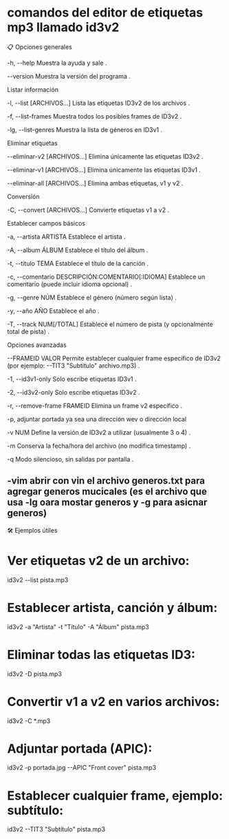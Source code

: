 # comandos del editor de etiquetas mp3 llamado id3v2

📋 Opciones generales

-h, --help
Muestra la ayuda y sale  .

 --version
Muestra la versión del programa  .


Listar información

-l, --list [ARCHIVOS...]
Lista las etiquetas ID3v2 de los archivos  .


-f, --list-frames
Muestra todos los posibles frames de ID3v2  .

-lg, --list-genres
Muestra la lista de géneros en ID3v1  .


Eliminar etiquetas

 --eliminar-v2 [ARCHIVOS...]
Elimina únicamente las etiquetas ID3v2  .

 --eliminar-v1 [ARCHIVOS...]
Elimina únicamente las etiquetas ID3v1  .

--eliminar-all [ARCHIVOS...]
Elimina ambas etiquetas, v1 y v2  .


Conversión

-C, --convert [ARCHIVOS...]
Convierte etiquetas v1 a v2  .


Establecer campos básicos

-a, --artista ARTISTA
Establece el artista  .

-A, --album ÁLBUM
Establece el título del álbum  .

-t, --titulo TEMA
Establece el título de la canción  .

-c, --comentario DESCRIPCIÓN:COMENTARIO[:IDIOMA]
Establece un comentario (puede incluir idioma opcional)  .

-g, --genre NÚM
Establece el género (número según lista)  .

-y, --año AÑO
Establece el año  .

-T, --track NUM[/TOTAL]
Establece el número de pista (y opcionalmente total de pista)  .


Opciones avanzadas

--FRAMEID VALOR
Permite establecer cualquier frame específico de ID3v2 (por ejemplo: --TIT3 "Subtítulo" archivo.mp3)  .

-1, --id3v1-only
Solo escribe etiquetas ID3v1  .

-2, --id3v2-only
Solo escribe etiquetas ID3v2  .

-r, --remove-frame FRAMEID
Elimina un frame v2 específico  .

-p, adjuntar portada ya sea una dirección wev o dirección local

-v NUM
Define la versión de ID3v2 a utilizar (usualmente 3 o 4)  .

-m
Conserva la fecha/hora del archivo (no modifica timestamp)  .

-q
Modo silencioso, sin salidas por pantalla  .


-vim abrir con vin el archivo generos.txt para agregar generos mucicales (es el archivo que usa -lg oara mostar generos y -g para asicnar generos)
---

🛠 Ejemplos útiles

# Ver etiquetas v2 de un archivo:
id3v2 --list pista.mp3

# Establecer artista, canción y álbum:
id3v2 -a "Artista" -t "Título" -A "Álbum" pista.mp3

# Eliminar todas las etiquetas ID3:
id3v2 -D pista.mp3

# Convertir v1 a v2 en varios archivos:
id3v2 -C *.mp3

# Adjuntar portada (APIC):
id3v2 -p portada.jpg --APIC "Front cover" pista.mp3

# Establecer cualquier frame, ejemplo: subtítulo:
id3v2 --TIT3 "Subtítulo" pista.mp3


